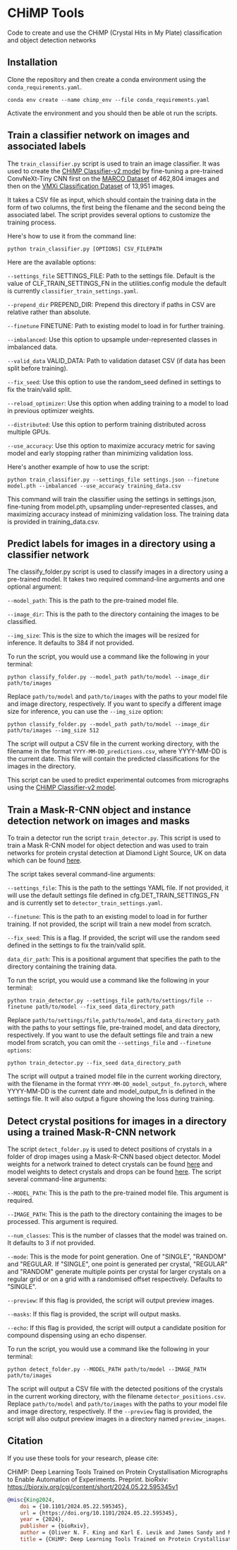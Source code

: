 # CHiMP Tools

Code to create and use the CHiMP (Crystal Hits in My Plate) classification and object detection networks

## Installation

Clone the repository and then create a conda environment using the `conda_requirements.yaml`.

```shell
conda env create --name chimp_env --file conda_requirements.yaml
```

Activate the environment and you should then be able ot run the scripts.

## Train a classifier network on images and associated labels

The `train_classifier.py` script is used to train an image classifier. It was used to create the [CHiMP Classifier-v2 model](https://doi.org/10.5281/zenodo.11190974) by fine-tuning a pre-trained ConvNeXt-Tiny CNN first on the [MARCO Dataset](https://marco.ccr.buffalo.edu/download) of 462,804 images and then on the [VMXi Classification Dataset](https://zenodo.org/doi/10.5281/zenodo.11097395) of 13,951 images.

It takes a CSV file as input, which should contain the training data in the form of two columns, the first being the filename and the second being the associated label. The script provides several options to customize the training process.

Here's how to use it from the command line:

```shell
python train_classifier.py [OPTIONS] CSV_FILEPATH
```

Here are the available options:

`--settings_file` SETTINGS_FILE: Path to the settings file. Default is the value of CLF_TRAIN_SETTINGS_FN in the utilities.config module the default is currently `classifier_train_settings.yaml`.

`--prepend_dir` PREPEND_DIR: Prepend this directory if paths in CSV are relative rather than absolute.

`--finetune` FINETUNE: Path to existing model to load in for further training.

`--imbalanced`: Use this option to upsample under-represented classes in imbalanced data.

`--valid_data` VALID_DATA: Path to validation dataset CSV (if data has been split before training).

`--fix_seed`: Use this option to use the random_seed defined in settings to fix the train/valid split.

`--reload_optimizer`: Use this option when adding training to a model to load in previous optimizer weights.

`--distributed`: Use this option to perform training distributed across multiple GPUs.

`--use_accuracy`: Use this option to maximize accuracy metric for saving model and early stopping rather than minimizing validation loss.

Here's another example of how to use the script:

```shell
python train_classifier.py --settings_file settings.json --finetune model.pth --imbalanced --use_accuracy training_data.csv
```

This command will train the classifier using the settings in settings.json, fine-tuning from model.pth, upsampling under-represented classes, and maximizing accuracy instead of minimizing validation loss. The training data is provided in training_data.csv.

## Predict labels for images in a directory using a classifier network

The classify_folder.py script is used to classify images in a directory using a pre-trained model. It takes two required command-line arguments and one optional argument:

`--model_path`: This is the path to the pre-trained model file.

`--image_dir`: This is the path to the directory containing the images to be classified.

`--img_size`: This is the size to which the images will be resized for inference. It defaults to 384 if not provided.

To run the script, you would use a command like the following in your terminal:

```shell
python classify_folder.py --model_path path/to/model --image_dir path/to/images
```

Replace `path/to/model` and `path/to/images` with the paths to your model file and image directory, respectively. If you want to specify a different image size for inference, you can use the `--img_size` option:

```shell
python classify_folder.py --model_path path/to/model --image_dir path/to/images --img_size 512
```

The script will output a CSV file in the current working directory, with the filename in the format `YYYY-MM-DD_predictions.csv`, where YYYY-MM-DD is the current date. This file will contain the predicted classifications for the images in the directory.

This script can be used to predict experimental outcomes from micrographs using the [CHiMP Classifier-v2 model](https://doi.org/10.5281/zenodo.11190974).

## Train a Mask-R-CNN object and instance detection network on images and masks

To train a detector run the script `train_detector.py`. This script is used to train a Mask R-CNN model for object detection and was used to train networks for protein crystal detection at Diamond Light Source, UK on data which can be found [here](https://doi.org/10.5281/zenodo.11110373).

The script takes several command-line arguments:

`--settings_file`: This is the path to the settings YAML file. If not provided, it will use the default settings file defined in cfg.DET_TRAIN_SETTINGS_FN and is currently set to `detector_train_settings.yaml`.

`--finetune`: This is the path to an existing model to load in for further training. If not provided, the script will train a new model from scratch.

`--fix_seed`: This is a flag. If provided, the script will use the random seed defined in the settings to fix the train/valid split.

`data_dir_path`: This is a positional argument that specifies the path to the directory containing the training data.

To run the script, you would use a command like the following in your terminal:
```shell
python train_detector.py --settings_file path/to/settings/file --finetune path/to/model --fix_seed data_directory_path
```

Replace `path/to/settings/file`, `path/to/model`, and `data_directory_path` with the paths to your settings file, pre-trained model, and data directory, respectively. If you want to use the default settings file and train a new model from scratch, you can omit the `--settings_file` and `--finetune options`:

```shell
python train_detector.py --fix_seed data_directory_path
```

The script will output a trained model file in the current working directory, with the filename in the format `YYYY-MM-DD_model_output_fn.pytorch`, where YYYY-MM-DD is the current date and model_output_fn is defined in the settings file. It will also output a figure showing the loss during training.

## Detect crystal positions for images in a directory using a trained Mask-R-CNN network

The script `detect_folder.py` is used to detect positions of crystals in a folder of drop images using a Mask-R-CNN based object detector. Model weights for a network trained to detect crystals can be found [here](https://doi.org/10.5281/zenodo.11164788) and model weights to detect crystals and drops can be found [here](https://doi.org/10.5281/zenodo.11165195).  The script several command-line arguments:

`--MODEL_PATH`: This is the path to the pre-trained model file. This argument is required.

`--IMAGE_PATH`: This is the path to the directory containing the images to be processed. This argument is required.

`--num_classes`: This is the number of classes that the model was trained on. It defaults to 3 if not provided.

`--mode`: This is the mode for point generation. One of "SINGLE", "RANDOM" and "REGULAR. If "SINGLE", one point is generated per crystal, "REGULAR" and "RANDOM" generate multiple points per crystal for larger crystals on a regular grid or on a grid with a randomised offset respectively. Defaults to "SINGLE".

`--preview`: If this flag is provided, the script will output preview images.

`--masks`: If this flag is provided, the script will output masks.

`--echo`: If this flag is provided, the script will output a candidate position for compound dispensing using an echo dispenser.


To run the script, you would use a command like the following in your terminal:

```shell
python detect_folder.py --MODEL_PATH path/to/model --IMAGE_PATH path/to/images
```

The script will output a CSV file with the detected positions of the crystals in the current working directory, with the filename `detector_positions.csv`. Replace `path/to/model` and `path/to/images` with the paths to your model file and image directory, respectively. If the `--preview` flag is provided, the script will also output preview images in a directory named `preview_images`.

## Citation

If you use these tools for your research, please cite:

CHiMP: Deep Learning Tools Trained on Protein Crystallisation Micrographs to Enable Automation of Experiments. Preprint. bioRxiv: https://biorxiv.org/cgi/content/short/2024.05.22.595345v1

```bibtex
@misc{King2024,
    doi = {10.1101/2024.05.22.595345},
    url = {https://doi.org/10.1101/2024.05.22.595345},
    year = {2024},
    publisher = {bioRxiv},
    author = {Oliver N. F. King and Karl E. Levik and James Sandy and Mark Basham},
    title = {CHiMP: Deep Learning Tools Trained on Protein Crystallisation Micrographs to Enable Automation of Experiments} }
```

